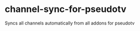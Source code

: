 channel-sync-for-pseudotv
=========================

Syncs all channels automatically from all addons for pseudotv
